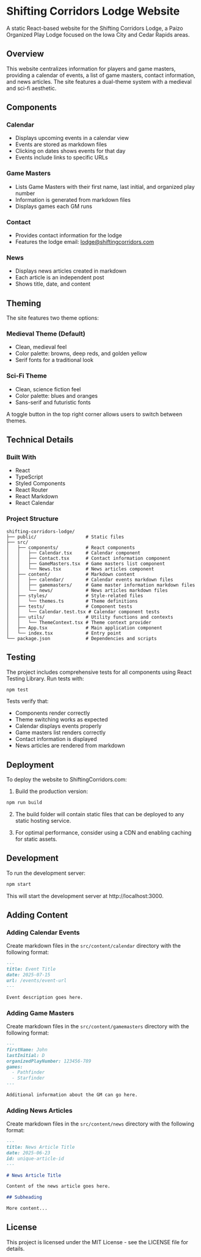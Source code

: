 # Shifting Corridors Lodge Website

A static React-based website for the Shifting Corridors Lodge, a Paizo Organized Play Lodge focused on the Iowa City and Cedar Rapids areas.

## Overview

This website centralizes information for players and game masters, providing a calendar of events, a list of game masters, contact information, and news articles. The site features a dual-theme system with a medieval and sci-fi aesthetic.

## Components

### Calendar
- Displays upcoming events in a calendar view
- Events are stored as markdown files
- Clicking on dates shows events for that day
- Events include links to specific URLs

### Game Masters
- Lists Game Masters with their first name, last initial, and organized play number
- Information is generated from markdown files
- Displays games each GM runs

### Contact
- Provides contact information for the lodge
- Features the lodge email: lodge@shiftingcorridors.com

### News
- Displays news articles created in markdown
- Each article is an independent post
- Shows title, date, and content

## Theming

The site features two theme options:

### Medieval Theme (Default)
- Clean, medieval feel
- Color palette: browns, deep reds, and golden yellow
- Serif fonts for a traditional look

### Sci-Fi Theme
- Clean, science fiction feel
- Color palette: blues and oranges
- Sans-serif and futuristic fonts

A toggle button in the top right corner allows users to switch between themes.

## Technical Details

### Built With
- React
- TypeScript
- Styled Components
- React Router
- React Markdown
- React Calendar

### Project Structure
```
shifting-corridors-lodge/
├── public/                  # Static files
├── src/
│   ├── components/          # React components
│   │   ├── Calendar.tsx     # Calendar component
│   │   ├── Contact.tsx      # Contact information component
│   │   ├── GameMasters.tsx  # Game masters list component
│   │   └── News.tsx         # News articles component
│   ├── content/             # Markdown content
│   │   ├── calendar/        # Calendar events markdown files
│   │   ├── gamemasters/     # Game master information markdown files
│   │   └── news/            # News articles markdown files
│   ├── styles/              # Style-related files
│   │   └── themes.ts        # Theme definitions
│   ├── tests/               # Component tests
│   │   └── Calendar.test.tsx # Calendar component tests
│   ├── utils/               # Utility functions and contexts
│   │   └── ThemeContext.tsx # Theme context provider
│   ├── App.tsx              # Main application component
│   └── index.tsx            # Entry point
└── package.json             # Dependencies and scripts
```

## Testing

The project includes comprehensive tests for all components using React Testing Library. Run tests with:

```bash
npm test
```

Tests verify that:
- Components render correctly
- Theme switching works as expected
- Calendar displays events properly
- Game masters list renders correctly
- Contact information is displayed
- News articles are rendered from markdown

## Deployment

To deploy the website to ShiftingCorridors.com:

1. Build the production version:
```bash
npm run build
```

2. The build folder will contain static files that can be deployed to any static hosting service.

3. For optimal performance, consider using a CDN and enabling caching for static assets.

## Development

To run the development server:

```bash
npm start
```

This will start the development server at http://localhost:3000.

## Adding Content

### Adding Calendar Events
Create markdown files in the `src/content/calendar` directory with the following format:

```markdown
---
title: Event Title
date: 2025-07-15
url: /events/event-url
---

Event description goes here.
```

### Adding Game Masters
Create markdown files in the `src/content/gamemasters` directory with the following format:

```markdown
---
firstName: John
lastInitial: D
organizedPlayNumber: 123456-789
games:
  - Pathfinder
  - Starfinder
---

Additional information about the GM can go here.
```

### Adding News Articles
Create markdown files in the `src/content/news` directory with the following format:

```markdown
---
title: News Article Title
date: 2025-06-23
id: unique-article-id
---

# News Article Title

Content of the news article goes here.

## Subheading

More content...
```

## License

This project is licensed under the MIT License - see the LICENSE file for details.